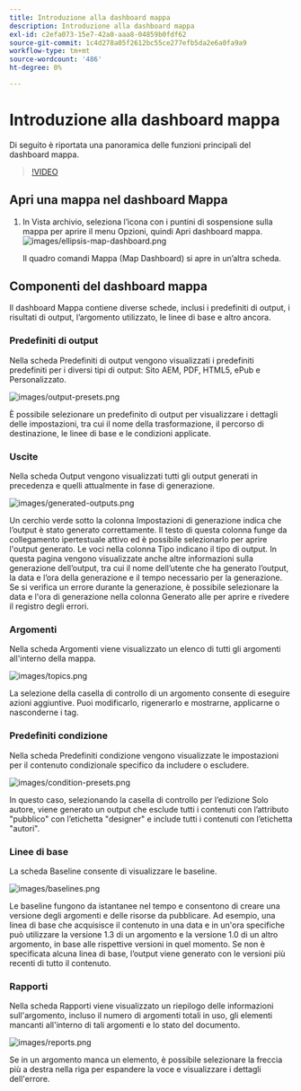 ```yaml
---
title: Introduzione alla dashboard mappa
description: Introduzione alla dashboard mappa
exl-id: c2efa073-15e7-42a0-aaa8-04859b0fdf62
source-git-commit: 1c4d278a05f2612bc55ce277efb5da2e6a0fa9a9
workflow-type: tm+mt
source-wordcount: '486'
ht-degree: 0%

---
```


# Introduzione alla dashboard mappa

Di seguito è riportata una panoramica delle funzioni principali del dashboard mappa.

>[!VIDEO](https://video.tv.adobe.com/v/339040?quality=12&learn=on)

## Apri una mappa nel dashboard Mappa

1. In Vista archivio, seleziona l’icona con i puntini di sospensione sulla mappa per aprire il menu Opzioni, quindi Apri dashboard mappa.
   ![images/ellipsis-map-dashboard.png](images/ellipsis-map-dashboard.png)

   Il quadro comandi Mappa (Map Dashboard) si apre in un’altra scheda.

## Componenti del dashboard mappa

Il dashboard Mappa contiene diverse schede, inclusi i predefiniti di output, i risultati di output, l’argomento utilizzato, le linee di base e altro ancora.

### Predefiniti di output

Nella scheda Predefiniti di output vengono visualizzati i predefiniti predefiniti per i diversi tipi di output: Sito AEM, PDF, HTML5, ePub e Personalizzato.

![images/output-presets.png](images/output-presets.png)

È possibile selezionare un predefinito di output per visualizzare i dettagli delle impostazioni, tra cui il nome della trasformazione, il percorso di destinazione, le linee di base e le condizioni applicate.

### Uscite

Nella scheda Output vengono visualizzati tutti gli output generati in precedenza e quelli attualmente in fase di generazione.

![images/generated-outputs.png](images/generated-outputs.png)

Un cerchio verde sotto la colonna Impostazioni di generazione indica che l’output è stato generato correttamente. Il testo di questa colonna funge da collegamento ipertestuale attivo ed è possibile selezionarlo per aprire l&#39;output generato. Le voci nella colonna Tipo indicano il tipo di output.
In questa pagina vengono visualizzate anche altre informazioni sulla generazione dell’output, tra cui il nome dell’utente che ha generato l’output, la data e l’ora della generazione e il tempo necessario per la generazione. Se si verifica un errore durante la generazione, è possibile selezionare la data e l&#39;ora di generazione nella colonna Generato alle per aprire e rivedere il registro degli errori.

### Argomenti

Nella scheda Argomenti viene visualizzato un elenco di tutti gli argomenti all&#39;interno della mappa.

![images/topics.png](images/topics.png)

La selezione della casella di controllo di un argomento consente di eseguire azioni aggiuntive. Puoi modificarlo, rigenerarlo e mostrarne, applicarne o nasconderne i tag.

### Predefiniti condizione

Nella scheda Predefiniti condizione vengono visualizzate le impostazioni per il contenuto condizionale specifico da includere o escludere.

![images/condition-presets.png](images/condition-presets.png)

In questo caso, selezionando la casella di controllo per l’edizione Solo autore, viene generato un output che esclude tutti i contenuti con l’attributo &quot;pubblico&quot; con l’etichetta &quot;designer&quot; e include tutti i contenuti con l’etichetta &quot;autori&quot;.

### Linee di base

La scheda Baseline consente di visualizzare le baseline.

![images/baselines.png](images/baselines.png)

Le baseline fungono da istantanee nel tempo e consentono di creare una versione degli argomenti e delle risorse da pubblicare. Ad esempio, una linea di base che acquisisce il contenuto in una data e in un&#39;ora specifiche può utilizzare la versione 1.3 di un argomento e la versione 1.0 di un altro argomento, in base alle rispettive versioni in quel momento.
Se non è specificata alcuna linea di base, l’output viene generato con le versioni più recenti di tutto il contenuto.

### Rapporti

Nella scheda Rapporti viene visualizzato un riepilogo delle informazioni sull&#39;argomento, incluso il numero di argomenti totali in uso, gli elementi mancanti all&#39;interno di tali argomenti e lo stato del documento.

![images/reports.png](images/reports.png)

Se in un argomento manca un elemento, è possibile selezionare la freccia più a destra nella riga per espandere la voce e visualizzare i dettagli dell&#39;errore.
